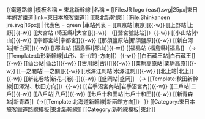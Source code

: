 {{鐵道路線
|模板名稱 = 東北新幹線
|名稱 = [[File:JR logo (east).svg|25px|東日本旅客鐵道|link=東日本旅客鐵道]] [[東北新幹線]] [[File:Shinkansen jre.svg|16px]]
|代表色 = green
|車站列表 = [[東京站|東京]]{{-w}} [[上野站|上野]]{{-w}} [[大宮站 (埼玉縣)|大宮]]{{-w}} （[[鷲宮號誌站]]）{{-w}} [[小山站|小山]]{{-w}} [[宇都宮站|宇都宮]]{{-w}} [[那須鹽原站|那須鹽原]]{{-w}} [[新白河站|新白河]]{{-w}} [[郡山站 (福島縣)|郡山]]{{-w}} [[福島站 (福島縣)|福島]] （→ [[Template:山形新幹線|山形、新-{庄}-方向]]）{{-w}} [[白石藏王站|白石藏王]]{{-w}} [[仙台站|仙台]]{{-w}} [[古川站|古川]]{{-w}} [[栗駒高原站|栗駒高原]]{{-w}} [[一之關站|一之關]]{{-w}} [[水澤江刺站|水澤江刺]]{{-w}} [[北上站|北上]]{{-w}} [[新花卷站|新花-{卷}-]]{{-w}} [[盛岡站|盛岡]] （→ [[Template:秋田新幹線|田澤湖、秋田方向]]）{{-w}} [[岩手沼宮內站|岩手沼宮內]]{{-w}} [[二戶站|二戶]]{{-w}} [[八戶站|八戶]]{{-w}} [[七戶十和田站|七戶十和田]]{{-w}} [[新青森站|新青森]]（→[[Template:北海道新幹線|新函館方向]]）
}}<noinclude>
[[Category:東日本旅客鐵道路線模板|東北新幹線]]
[[Category:新幹線模板|東北]]
</noinclude>